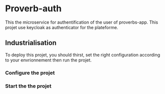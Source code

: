 # Proverb-auth

This the microservice for authentification of the user of proverbs-app. This projet use keycloak as authenticator for the plateforme.

## Industrialisation

To deploy this projet, you should thirst, set the right configuration according to your envrionnement then run the projet.

### Configure the projet


### Start the the projet
